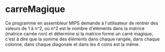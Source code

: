 # carreMagique

Ce programme en assembleur MIPS demande à l'utilisateur de rentrer des valeurs 
de 1 à n^2, où n^2 est le nombre d'éléments dans la matrice (matrice carrée nxn)
et détermine si la matrice forme un carré magique, c'est à dire que la somme des
éléments dans chaque rangée, dans chaque colonne, dans chaque diagonale et 
dans les 4 coins est la même. 
